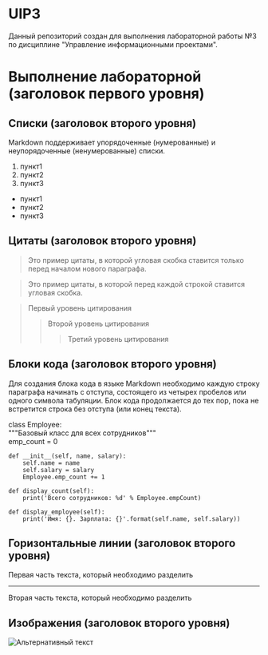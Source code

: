 # UIP3
Данный репозиторий создан для выполнения лабораторной работы №3 по дисциплине "Управление информационными проектами".


# Выполнение лабораторной (заголовок первого уровня)


## Списки (заголовок второго уровня)
Markdown поддерживает упорядоченные (нумерованные) и неупорядоченные (ненумерованные) списки. 
1.  пункт1
2.  пункт2
3.  пункт3

*  пункт1
*  пункт2
*  пункт3


## Цитаты (заголовок второго уровня)

>Это пример цитаты,
в которой угловая скобка
ставится только перед началом нового параграфа.

>Это пример цитаты,
>в которой перед каждой строкой
>ставится угловая скобка.

> Первый уровень цитирования
>> Второй уровень цитирования
>>> Третий уровень цитирования


## Блоки кода (заголовок второго уровня)

Для создания блока кода в языке Markdown необходимо каждую строку параграфа начинать с отступа, состоящего из четырех пробелов или одного символа табуляции. Блок кода продолжается до тех пор, пока не встретится строка без отступа (или конец текста). 

  class Employee:  
    """Базовый класс для всех сотрудников"""  
    emp_count = 0  
  
    def __init__(self, name, salary):  
        self.name = name  
        self.salary = salary  
        Employee.emp_count += 1  
  
    def display_count(self):  
        print('Всего сотрудников: %d' % Employee.empCount)  
  
    def display_employee(self):  
        print('Имя: {}. Зарплата: {}'.format(self.name, self.salary))
        
        
## Горизонтальные линии (заголовок второго уровня)

Первая часть текста, который необходимо разделить
***
Вторая часть текста, который необходимо разделить

## Изображения (заголовок второго уровня)

![Альтернативный текст](https://anivisual.net/avatar/01/86/32217419.jpg)
